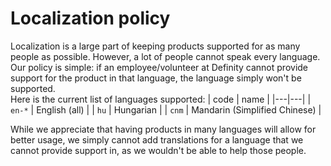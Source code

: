 # Localization policy
Localization is a large part of keeping products supported for as many people as possible. However, a lot of people cannot speak every language. Our policy is simple: if an employee/volunteer at Definity cannot provide support for the product in that language, the language simply won't be supported. <br>
Here is the current list of languages supported:
| code | name |
|---|---|
| `en-*` | English (all) |
| `hu` | Hungarian |
| `cnm` | Mandarin (Simplified Chinese) | <br>

While we appreciate that having products in many languages will allow for better usage, we simply cannot add translations for a language that we cannot provide support in, as we wouldn't be able to help those people.
